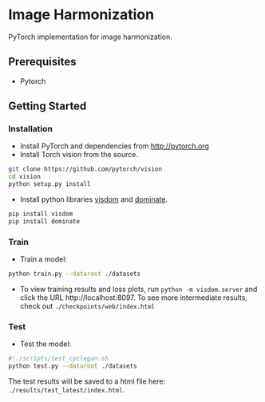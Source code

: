 # Image Harmonization

PyTorch implementation for image harmonization. 

## Prerequisites
- Pytorch


## Getting Started
### Installation
- Install PyTorch and dependencies from http://pytorch.org
- Install Torch vision from the source.
```bash
git clone https://github.com/pytorch/vision
cd vision
python setup.py install
```
- Install python libraries [visdom](https://github.com/facebookresearch/visdom) and [dominate](https://github.com/Knio/dominate).
```bash
pip install visdom
pip install dominate
```


### Train
- Train a model:
```bash
python train.py --dataroot ./datasets 
```
- To view training results and loss plots, run `python -m visdom.server` and click the URL http://localhost:8097. To see more intermediate results, check out `./checkpoints/web/index.html`

### Test
- Test the model:
```bash
#!./scripts/test_cyclegan.sh
python test.py --dataroot ./datasets
```
The test results will be saved to a html file here: `./results/test_latest/index.html`.


